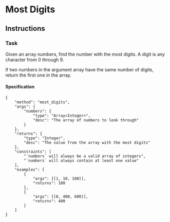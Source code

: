 # Most Digits

## Instructions
### Task

Given an array numbers, find the number with the most digits.
A digit is any character from 0 through 9.

If two numbers in the argument array have the same number of digits, return the first one in the array.

#### Specification
```
{
    "method": "most_digits",
    "args": {
        "numbers": { 
            "type": "Array<Integer>", 
            "desc": "The array of numbers to look through" 
        }
    },
    "returns": { 
        "type": "Integer", 
        "desc": "The value from the array with the most digits" 
    },
    "constraints": [
        "`numbers` will always be a valid array of integers",
        "`numbers` will always contain at least one value"
    ],
    "examples": [
        {
            "args": [[1, 10, 100]], 
            "returns": 100 
        },
        {
            "args": [[8, 400, 600]], 
            "returns": 400 
        }
    ]
}
```